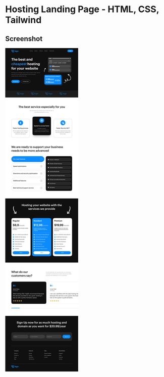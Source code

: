 # Hosting Landing Page - HTML, CSS, Tailwind


## Screenshot


![Project-2](./Hosting_Landing_Page.png)